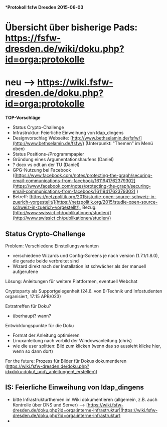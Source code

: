 \***Protokoll fsfw Dresden 2015-06-03**  

Übersicht über bisherige Pads: https://fsfw-dresden.de/wiki/doku.php?id=orga:protokolle
=======================================================================================

neu --\> https://wiki.fsfw-dresden.de/doku.php?id=orga:protokolle
=================================================================

**TOP-Vorschläge**  

-   Status Crypto-Challenge
-   Infrastruktur: Feierliche Einweihung von ldap\_dingens
-   Designvorschlag Webseite:
    [http://www.bethselamin.de/fsfw/](http://www.bethselamin.de/fsfw/)
    (Unterpunkt: "Themen" im Menü oben)
-   Status Positions-/Programmpapier
-   Gründung eines Argumentationshaufens (Daniel)
-   ? docx vs odt an der TU (Daniel)
-   GPG-Nutzung bei Facebook
    ([https://www.facebook.com/notes/protecting-the-graph/securing-email-communications-from-facebook/1611941762379302](https://www.facebook.com/notes/protecting-the-graph/securing-email-communications-from-facebook/1611941762379302)
    )
-   Betreff:
    [https://netzpolitik.org/2015/studie-open-source-schweiz-in-zuerich-vorgestellt/](https://netzpolitik.org/2015/studie-open-source-schweiz-in-zuerich-vorgestellt/),
    Bezug:
    [http://www.swissict.ch/publikationen/studien/](http://www.swissict.ch/publikationen/studien/)

  

Status Crypto-Challenge
-----------------------

Problem: Verschiedene Einstellungsvarianten

-   verschiedene Wizards und Config-Screens je nach version
    (1.7.1/1.8.0), die gerade beide verbreitet sind
-   Wizard direkt nach der Installation ist schwächer als der manuell
    aufgerufene

Lösung: Anleitungen für weitere Plattformen, eventuell Webchat

Cryptoparty als Supportgelegenheit (24.6. von E-Technik und
Infostudenten organisiert, 17:15 APB/023)

Extratreffen für Doku?

-   überhaupt? wann?

Entwicklungspunkte für die Doku

-   Format der Anleitung optimieren
-   Linuxanleitung nach vorbild der Windowsanleitung (chris)
-   wie die user splitten: Bild zum klicken (wenn das so aussieht klicke
    hier, wenn so dann dort)

For the future: Prozess für Bilder für Dokus dokumentieren
([https://wiki.fsfw-dresden.de/doku.php?id=doku:doku\_und\_anleitungen\_erstellen)](https://wiki.fsfw-dresden.de/doku.php?id=doku:doku_und_anleitungen_erstellen))

  

IS: Feierliche Einweihung von ldap\_dingens
-------------------------------------------

-   bitte Infrastrukturthemen im Wiki dokumentieren (allgemein, z.B.
    auch Kontrolle über DNS und Server) --\>
    [https://wiki.fsfw-dresden.de/doku.php?id=orga:interne-infrastruktur](https://wiki.fsfw-dresden.de/doku.php?id=orga:interne-infrastruktur)
-   